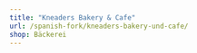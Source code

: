 ```yaml
---
title: "Kneaders Bakery & Cafe"
url: /spanish-fork/kneaders-bakery-und-cafe/
shop: Bäckerei
---
```

